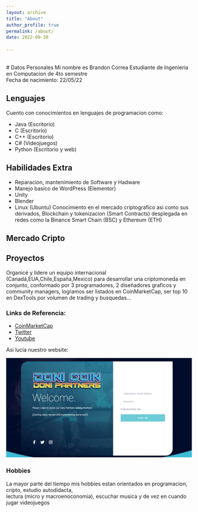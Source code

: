 ```yaml
---
layout: archive
title: "About"
author_profile: true
permalink: /about/
date: 2022-09-30

---
```

<br>
# Datos Personales
Mi nombre es Brandon Correa Estudiante de Ingenieria en Computacion de 4to semestre <br>
Fecha de nacimiento: 22/05/22

## Lenguajes
Cuento con conocimientos en lenguajes de programacion como:
- Java (Escritorio)
- C (Escritorio)
- C++ (Escritorio)
- C# (Videojuegos)
- Python (Escritorio y web)


## Habilidades Extra
- Reparacion, mantenimiento de Software y Hadware
- Manejo basico de WordPress (Elementor)
- Unity
- Blender
- Linux (Ubuntu)
Conocimiento en el mercado criptografico asi como sus derivados, Blockchain y tokenizacion (Smart Contracts)
desplegada en redes como la Binance Smart Chain (BSC) y Ethereum (ETH)

## Mercado Cripto 

## Proyectos
Organicé y lidere un equipo internacional (Canadá,EUA,Chile,España,Mexico) para desarrollar una criptomoneda en conjunto, conformado por 3 programadores, 2 diseñadores graficos y community managers, logramos ser listados en CoinMarketCap, ser top 10 en DexTools por volumen de trading
y busquedas... 
### Links de Referencia: 
- [CoinMarketCap](https://coinmarketcap.com/currencies/doni-coin/)
- [Twitter](https://twitter.com/CoinDoni)
- [Youtube](https://www.youtube.com/watch?v=_AP_Z10C4aM)

Asi lucía nuestro website: 
<p align="left">
<img src="/assets/images/LogIn.jpg">
</p>






### Hobbies
La mayor parte del tiempo mis hobbies estan orientados en programacion, cripto, estudio autodidacta,<br>
lectura (micro  y macroenoconomia), escuchar musica y de vez en cuando jugar videojuegos












